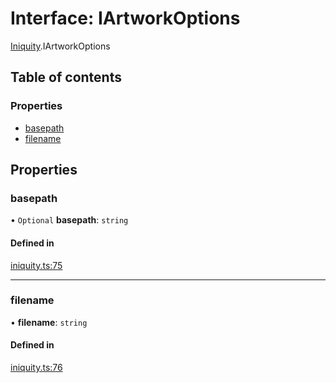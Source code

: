 # Interface: IArtworkOptions

[Iniquity](../modules/Iniquity.md).IArtworkOptions

## Table of contents

### Properties

- [basepath](Iniquity.IArtworkOptions.md#basepath)
- [filename](Iniquity.IArtworkOptions.md#filename)

## Properties

### basepath

• `Optional` **basepath**: `string`

#### Defined in

[iniquity.ts:75](https://github.com/iniquitybbs/iniquity/blob/11fe461/packages/core/src/iniquity.ts#L75)

___

### filename

• **filename**: `string`

#### Defined in

[iniquity.ts:76](https://github.com/iniquitybbs/iniquity/blob/11fe461/packages/core/src/iniquity.ts#L76)
